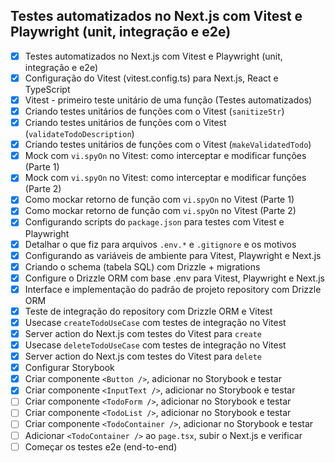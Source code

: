 ## Testes automatizados no Next.js com Vitest e Playwright (unit, integração e e2e)

- [x] Testes automatizados no Next.js com Vitest e Playwright (unit, integração
      e e2e)
- [x] Configuração do Vitest (vitest.config.ts) para Next.js, React e TypeScript
- [x] Vitest - primeiro teste unitário de uma função (Testes automatizados)
- [x] Criando testes unitários de funções com o Vitest (`sanitizeStr`)
- [x] Criando testes unitários de funções com o Vitest
      (`validateTodoDescription`)
- [x] Criando testes unitários de funções com o Vitest (`makeValidatedTodo`)
- [x] Mock com `vi.spyOn` no Vitest: como interceptar e modificar funções
      (Parte 1)
- [x] Mock com `vi.spyOn` no Vitest: como interceptar e modificar funções
      (Parte 2)
- [x] Como mockar retorno de função com `vi.spyOn` no Vitest (Parte 1)
- [x] Como mockar retorno de função com `vi.spyOn` no Vitest (Parte 2)
- [x] Configurando scripts do `package.json` para testes com Vitest e Playwright
- [x] Detalhar o que fiz para arquivos `.env.*` e `.gitignore` e os motivos
- [x] Configurando as variáveis de ambiente para Vitest, Playwright e Next.js
- [x] Criando o schema (tabela SQL) com Drizzle + migrations
- [x] Configure o Drizzle ORM com base .env para Vitest, Playwright e Next.js
- [x] Interface e implementação do padrão de projeto repository com Drizzle ORM
- [x] Teste de integração do repository com Drizzle ORM e Vitest
- [x] Usecase `createTodoUseCase` com testes de integração no Vitest
- [x] Server action do Next.js com testes do Vitest para `create`
- [x] Usecase `deleteTodoUseCase` com testes de integração no Vitest
- [x] Server action do Next.js com testes do Vitest para `delete`
- [x] Configurar Storybook
- [x] Criar componente `<Button />`, adicionar no Storybook e testar
- [x] Criar componente `<InputText />`, adicionar no Storybook e testar
- [ ] Criar componente `<TodoForm />`, adicionar no Storybook e testar
- [ ] Criar componente `<TodoList />`, adicionar no Storybook e testar
- [ ] Criar componente `<TodoContainer />`, adicionar no Storybook e testar
- [ ] Adicionar `<TodoContainer />` ao `page.tsx`, subir o Next.js e verificar
- [ ] Começar os testes e2e (end-to-end)
